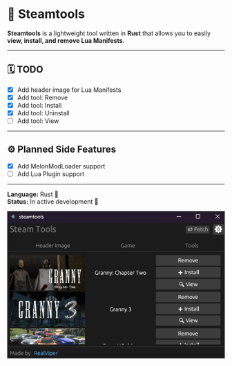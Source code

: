 # 🧰 Steamtools

**Steamtools** is a lightweight tool written in **Rust** that allows you to easily **view, install, and remove Lua Manifests**.

---

## 🗓️ TODO

- [x] Add header image for Lua Manifests  
- [x] Add tool: Remove  
- [x] Add tool: Install  
- [x] Add tool: Uninstall  
- [ ] Add tool: View  

---

## ⚙️ Planned Side Features

- [X] Add MelonModLoader support
- [ ] Add Lua Plugin support

---

**Language:** Rust 🦀  
**Status:** In active development 🚀

![Steamtools App](image.png)